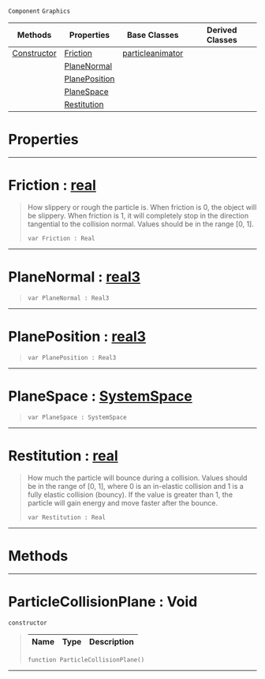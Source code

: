  `Component` `Graphics`



|Methods|Properties|Base Classes|Derived Classes|
|---|---|---|---|
|[ Constructor](https://github.com/ZilchEngine/ZilchDocs/blob/master/code_reference/class_reference/particlecollisionplane.markdown#particlecollisionplane-v)|[ Friction](https://github.com/ZilchEngine/ZilchDocs/blob/master/code_reference/class_reference/particlecollisionplane.markdown#friction-zilch-engine-doc)|[particleanimator](https://github.com/ZilchEngine/ZilchDocs/blob/master/code_reference/class_reference/particleanimator.markdown)| |
| |[ PlaneNormal](https://github.com/ZilchEngine/ZilchDocs/blob/master/code_reference/class_reference/particlecollisionplane.markdown#planenormal-zilch-engine)| | |
| |[ PlanePosition](https://github.com/ZilchEngine/ZilchDocs/blob/master/code_reference/class_reference/particlecollisionplane.markdown#planeposition-zilch-engin)| | |
| |[ PlaneSpace](https://github.com/ZilchEngine/ZilchDocs/blob/master/code_reference/class_reference/particlecollisionplane.markdown#planespace-zilch-engine-d)| | |
| |[ Restitution](https://github.com/ZilchEngine/ZilchDocs/blob/master/code_reference/class_reference/particlecollisionplane.markdown#restitution-zilch-engine)| | |


 #  Properties


---  
 #  Friction : [real](https://github.com/ZilchEngine/ZilchDocs/blob/master/code_reference/nada_base_types/real.markdown)

> How slippery or rough the particle is. When friction is 0, the object will be slippery. When friction is 1, it will completely stop in the direction tangential to the collision normal. Values should be in the range [0, 1].
> ``` lang=cpp, name=Nada
> var Friction : Real


---  
 #  PlaneNormal : [real3](https://github.com/ZilchEngine/ZilchDocs/blob/master/code_reference/nada_base_types/real3.markdown)

> 
> ``` lang=cpp, name=Nada
> var PlaneNormal : Real3


---  
 #  PlanePosition : [real3](https://github.com/ZilchEngine/ZilchDocs/blob/master/code_reference/nada_base_types/real3.markdown)

> 
> ``` lang=cpp, name=Nada
> var PlanePosition : Real3


---  
 #  PlaneSpace : [SystemSpace](https://github.com/ZilchEngine/ZilchDocs/blob/master/code_reference/enum_reference.markdown#systemspace)

> 
> ``` lang=cpp, name=Nada
> var PlaneSpace : SystemSpace


---  
 #  Restitution : [real](https://github.com/ZilchEngine/ZilchDocs/blob/master/code_reference/nada_base_types/real.markdown)

> How much the particle will bounce during a collision. Values should be in the range of [0, 1], where 0 is an in-elastic collision and 1 is a fully elastic collision (bouncy). If the value is greater than 1, the particle will gain energy and move faster after the bounce.
> ``` lang=cpp, name=Nada
> var Restitution : Real


---  
 #  Methods


---  
 #  ParticleCollisionPlane : Void

 `constructor`

> 
> |Name|Type|Description|
> |---|---|---|
> ``` lang=cpp, name=Nada
> function ParticleCollisionPlane()
> ``` 


---  
 

 